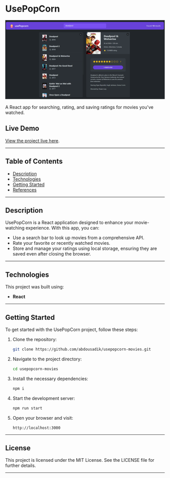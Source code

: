 # UsePopCorn

![UsePopCorn](public/movie.png)

A React app for searching, rating, and saving ratings for movies you've watched.

## Live Demo

[View the project live here](https://usepopcorn-abdousadik.netlify.app/).

---

## Table of Contents

- [Description](#description)
- [Technologies](#technologies)
- [Getting Started](#getting-started)
- [References](#references)

---

## Description

UsePopCorn is a React application designed to enhance your movie-watching experience. With this app, you can:

- Use a search bar to look up movies from a comprehensive API.
- Rate your favorite or recently watched movies.
- Store and manage your ratings using local storage, ensuring they are saved even after closing the browser.

---

## Technologies

This project was built using:

- **React**

---

## Getting Started

To get started with the UsePopCorn project, follow these steps:

1. Clone the repository:

   ```bash
   git clone https://github.com/abdousadik/usepopcorn-movies.git
   ```

2. Navigate to the project directory:

   ```bash
   cd usepopcorn-movies
   ```

3. Install the necessary dependencies:

   ```bash
   npm i
   ```

4. Start the development server:

   ```bash
   npm run start
   ```

5. Open your browser and visit:
   ```
   http://localhost:3000
   ```

---

## License

This project is licensed under the MIT License. See the LICENSE file for further details.

---
